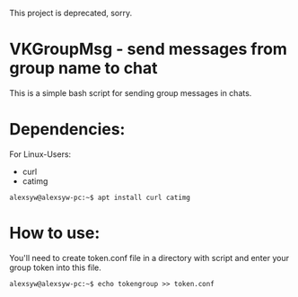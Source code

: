 This project is deprecated, sorry.
# VKGroupMsg - send messages from group name to chat
This is a simple bash script for sending group messages in chats.
# Dependencies:
For Linux-Users:
* curl
* catimg

```alexsyw@alexsyw-pc:~$ apt install curl catimg ```
# How to use:
You'll need to create token.conf file in a directory with script and enter your group token into this file.

```alexsyw@alexsyw-pc:~$ echo tokengroup >> token.conf ``` 
